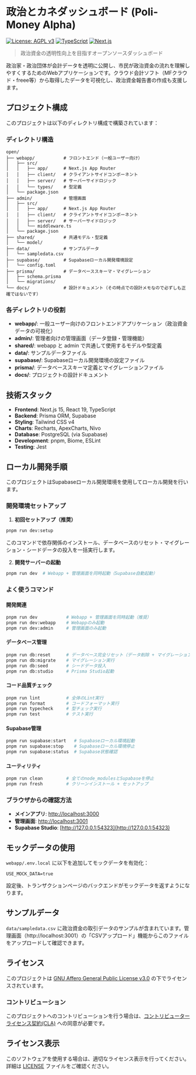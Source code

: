# 政治とカネダッシュボード (Poli-Money Alpha)

[![License: AGPL v3](https://img.shields.io/badge/License-AGPL_v3-blue.svg)](https://www.gnu.org/licenses/agpl-3.0)
[![TypeScript](https://img.shields.io/badge/TypeScript-007ACC?logo=typescript&logoColor=white)](https://www.typescriptlang.org/)
[![Next.js](https://img.shields.io/badge/Next.js-000000?logo=next.js&logoColor=white)](https://nextjs.org/)

> 政治資金の透明性向上を目指すオープンソースダッシュボード

政治家・政治団体が会計データを透明に公開し、市民が政治資金の流れを理解しやすくするためのWebアプリケーションです。クラウド会計ソフト（MFクラウド・freee等）から取得したデータを可視化し、政治資金報告書の作成も支援します。

## プロジェクト構成

このプロジェクトは以下のディレクトリ構成で構築されています：

### ディレクトリ構造

```
open/
├── webapp/           # フロントエンド（一般ユーザー向け）
│   ├── src/
│   │   ├── app/      # Next.js App Router
│   │   ├── client/   # クライアントサイドコンポーネント
│   │   ├── server/   # サーバーサイドロジック
│   │   └── types/    # 型定義
│   └── package.json
├── admin/            # 管理画面
│   ├── src/
│   │   ├── app/      # Next.js App Router
│   │   ├── client/   # クライアントサイドコンポーネント
│   │   ├── server/   # サーバーサイドロジック
│   │   └── middleware.ts
│   └── package.json
├── shared/           # 共通モデル・型定義
│   └── model/
├── data/             # サンプルデータ
│   └── sampledata.csv
├── supabase/         # Supabaseローカル開発環境設定
│   └── config.toml
├── prisma/           # データベーススキーマ・マイグレーション
│   ├── schema.prisma
│   └── migrations/
└── docs/             # 設計ドキュメント（その時点での設計メモなので必ずしも正確ではないです）
```

### 各ディレクトリの役割

- **webapp/**: 一般ユーザー向けのフロントエンドアプリケーション（政治資金データの可視化）
- **admin/**: 管理者向けの管理画面（データ登録・管理機能）
- **shared/**: webapp と admin で共通して使用するモデルや型定義
- **data/**: サンプルデータファイル
- **supabase/**: Supabaseローカル開発環境の設定ファイル
- **prisma/**: データベーススキーマ定義とマイグレーションファイル
- **docs/**: プロジェクトの設計ドキュメント

## 技術スタック

- **Frontend**: Next.js 15, React 19, TypeScript
- **Backend**: Prisma ORM, Supabase
- **Styling**: Tailwind CSS v4
- **Charts**: Recharts, ApexCharts, Nivo
- **Database**: PostgreSQL (via Supabase)
- **Development**: pnpm, Biome, ESLint
- **Testing**: Jest

## ローカル開発手順

このプロジェクトはSupabaseローカル開発環境を使用してローカル開発を行います。

### 開発環境セットアップ

1. **初回セットアップ（推奨）**
```bash
pnpm run dev:setup
```
このコマンドで依存関係のインストール、データベースのリセット・マイグレーション・シードデータの投入を一括実行します。

2. **開発サーバーの起動**
```bash
pnpm run dev  # Webapp + 管理画面を同時起動（Supabase自動起動）
```

### よく使うコマンド

#### 開発関連
```bash
pnpm run dev           # Webapp + 管理画面を同時起動（推奨）
pnpm run dev:webapp    # Webappのみ起動
pnpm run dev:admin     # 管理画面のみ起動
```

#### データベース管理
```bash
pnpm run db:reset      # データベース完全リセット（データ削除 + マイグレーション + シード）
pnpm run db:migrate    # マイグレーション実行
pnpm run db:seed       # シードデータ投入
pnpm run db:studio     # Prisma Studio起動
```

#### コード品質チェック
```bash
pnpm run lint          # 全体のLint実行
pnpm run format        # コードフォーマット実行
pnpm run typecheck     # 型チェック実行
pnpm run test          # テスト実行
```

#### Supabase管理
```bash
pnpm run supabase:start   # Supabaseローカル環境起動
pnpm run supabase:stop    # Supabaseローカル環境停止
pnpm run supabase:status  # Supabase状態確認
```

#### ユーティリティ
```bash
pnpm run clean         # 全てのnode_modulesとSupabaseを停止
pnpm run fresh         # クリーンインストール + セットアップ
```

### ブラウザからの確認方法

- **メインアプリ**: [http://localhost:3000](http://localhost:3000)
- **管理画面**: [http://localhost:3001](http://localhost:3001)
- **Supabase Studio**: [http://127.0.0.1:54323](http://127.0.0.1:54323)

## モックデータの使用

`webapp/.env.local` に以下を追加してモックデータを有効化：
```
USE_MOCK_DATA=true
```

設定後、トランザクションページのバックエンドがモックデータを返すようになります。

## サンプルデータ

`data/sampledata.csv` に政治資金の取引データのサンプルが含まれています。管理画面（http://localhost:3001）の「CSVアップロード」機能からこのファイルをアップロードして確認できます。

## ライセンス

このプロジェクトは [GNU Affero General Public License v3.0](LICENSE) の下でライセンスされています。

### コントリビューション

このプロジェクトへのコントリビューションを行う場合は、[コントリビューターライセンス契約(CLA)](CLA.md) への同意が必要です。

## ライセンス表示

このソフトウェアを使用する場合は、適切なライセンス表示を行ってください。詳細は [LICENSE](LICENSE) ファイルをご確認ください。
